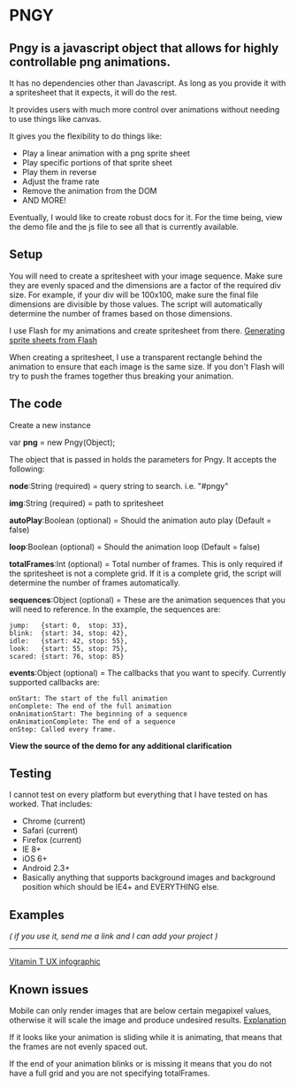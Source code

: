 PNGY
====

Pngy is a javascript object that allows for highly controllable png animations.
---


It has no dependencies other than Javascript. As long as you provide it with a spritesheet that it expects, it will do the rest.

It provides users with much more control over animations without needing to use things like canvas. 

It gives you the flexibility to do things like:

- Play a linear animation with a png sprite sheet
- Play specific portions of that sprite sheet
- Play them in reverse  
- Adjust the frame rate
- Remove the animation from the DOM
- AND MORE!

Eventually, I would like to create robust docs for it. For the time being, view the demo file and the js file to see all that is currently available.

Setup
---


You will need to create a spritesheet with your image sequence. Make sure they are evenly spaced and the dimensions are a factor of the required div size. For example, if your div will be 100x100, make sure the final file dimensions are divisible by those values. The script will automatically determine the number of frames based on those dimensions.

I use Flash for my animations and create spritesheet from there. [Generating sprite sheets from Flash](http://www.adobe.com/devnet/flash/articles/using-sprite-sheet-generator.html)

When creating a spritesheet, I use a transparent rectangle behind the animation to ensure that each image is the same size. If you don't Flash will try to push the frames together thus breaking your animation.

The code
---

Create a new instance

var **png** = new Pngy(Object);



The object that is passed in holds the parameters for Pngy. It accepts the following:

**node**:String (required) = query string to search. i.e. "#pngy"

**img**:String (required) = path to spritesheet

**autoPlay**:Boolean (optional) = Should the animation auto play (Default = false)

**loop**:Boolean (optional) = Should the animation loop (Default = false)

**totalFrames**:Int (optional) = Total number of frames. This is only required if the spritesheet is not a complete grid. If it is a complete grid, the script will determine the number of frames automatically.

**sequences**:Object (optional) = These are the animation sequences that you will need to reference. In the example, the sequences are: 

	jump:   {start: 0,  stop: 33},
	blink:  {start: 34, stop: 42},
	idle:   {start: 42, stop: 55},
	look:   {start: 55, stop: 75},
	scared: {start: 76, stop: 85}

**events**:Object (optional) = The callbacks that you want to specify. Currently supported callbacks are:

	onStart: The start of the full animation
	onComplete: The end of the full animation
	onAnimationStart: The beginning of a sequence
	onAnimationComplete: The end of a sequence
	onStep: Called every frame.

**View the source of the demo for any additional clarification**



Testing
---

I cannot test on every platform but everything that I have tested on has worked. That includes:

- Chrome (current)
- Safari (current)
- Firefox (current)
- IE 8+
- iOS 6+
- Android 2.3+
- Basically anything that supports background images and background position which should be IE4+ and EVERYTHING else.

Examples 
---
*( if you use it, send me a link and I can add your project )*

---

[Vitamin T UX infographic](http://vitamintalent.com/ux-statistic/)


Known issues
---
Mobile can only render images that are below certain megapixel values, otherwise it will scale the image and produce undesired results. [Explanation](http://stackoverflow.com/a/3891655)

If it looks like your animation is sliding while it is animating, that means that the frames are not evenly spaced out.

If the end of your animation blinks or is missing it means that you do not have a full grid and you are not specifying totalFrames.




